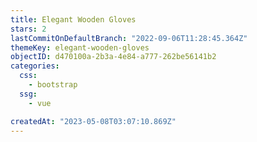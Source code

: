 ```yaml
---
title: Elegant Wooden Gloves
stars: 2
lastCommitOnDefaultBranch: "2022-09-06T11:28:45.364Z"
themeKey: elegant-wooden-gloves
objectID: d470100a-2b3a-4e84-a777-262be56141b2
categories:
  css:
    - bootstrap
  ssg:
    - vue

createdAt: "2023-05-08T03:07:10.869Z"
---
```

